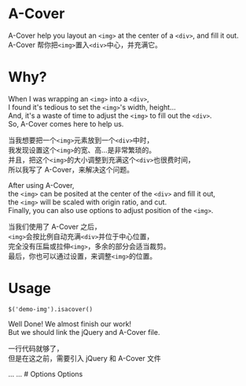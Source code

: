 # A-Cover
A-Cover help you layout an `<img>` at the center of a `<div>`, and fill it out.  
A-Cover 帮你把`<img>`置入`<div>`中心，并充满它。

# Why?
When I was wrapping an `<img>` into a `<div>`,  
I found it's tedious to set the `<img>`'s width, height...  
And, it's a waste of time to adjust the `<img>` to fill out the `<div>`.  
So, A-Cover comes here to help us.  

当我想要把一个`<img>`元素放到一个`<div>`中时，  
我发现设置这个`<img>`的宽、高...是非常繁琐的。  
并且，把这个`<img>`的大小调整到充满这个`<div>`也很费时间，  
所以我写了 A-Cover，来解决这个问题。  

After using A-Cover,  
the `<img>` can be posited at the center of the `<div>` and fill it out,  
the `<img>` will be scaled with origin ratio, and cut.  
Finally, you can also use options to adjust position of the `<img>`.  

当我们使用了 A-Cover 之后，  
`<img>`会按比例自动充满`<div>`并位于中心位置，  
完全没有压扁或拉伸`<img>`，多余的部分会适当裁剪。  
最后，你也可以通过设置，来调整`<img>`的位置。  

# Usage
    $('demo-img').isacover()
Well Done! We almost finish our work!  
But we should link the jQuery and A-Cover file.  

一行代码就够了，  
但是在这之前，需要引入 jQuery 和 A-Cover 文件

<head>
  ...
  <script src="yourPath/jquery-x.x.x.min.js"></script>
  <script src="yourPath/jquery.acover-1.0.0.js"></script>
  ...
</head>
# Options
Options
